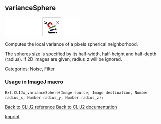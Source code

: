 ## varianceSphere
<img src="images/mini_empty_logo.png"/><img src="images/mini_empty_logo.png"/><img src="images/mini_clijx_logo.png"/><img src="images/mini_empty_logo.png"/>

Computes the local variance of a pixels spherical neighborhood. 

The spheres size is specified by 
its half-width, half-height and half-depth (radius). If 2D images are given, radius_z will be ignored. 

Categories:  Noise, [Filter](https://clij.github.io/clij2-docs/reference__filter)

### Usage in ImageJ macro
```
Ext.CLIJx_varianceSphere(Image source, Image destination, Number radius_x, Number radius_y, Number radius_z);
```


[Back to CLIJ2 reference](https://clij.github.io/clij2-docs/reference)
[Back to CLIJ2 documentation](https://clij.github.io/clij2-docs)

[Imprint](https://clij.github.io/imprint)
